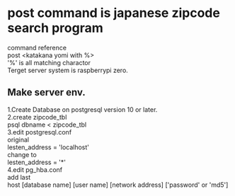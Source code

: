 # post command is japanese zipcode search program
command reference  
post <katakana yomi with %>  
'%' is all matching charactor  
Terget server system is raspberrypi zero.  

## Make server env.
1.Create Database on postgresql version 10 or later.  
2.create zipcode_tbl  
psql dbname < zipcode_tbl  
3.edit postgresql.conf  
original  
lesten_address = 'localhost'  
change to  
lesten_address = '*'  
4.edit pg_hba.conf  
add last  
host [database name] [user name] [network address]  ['password' or 'md5']
